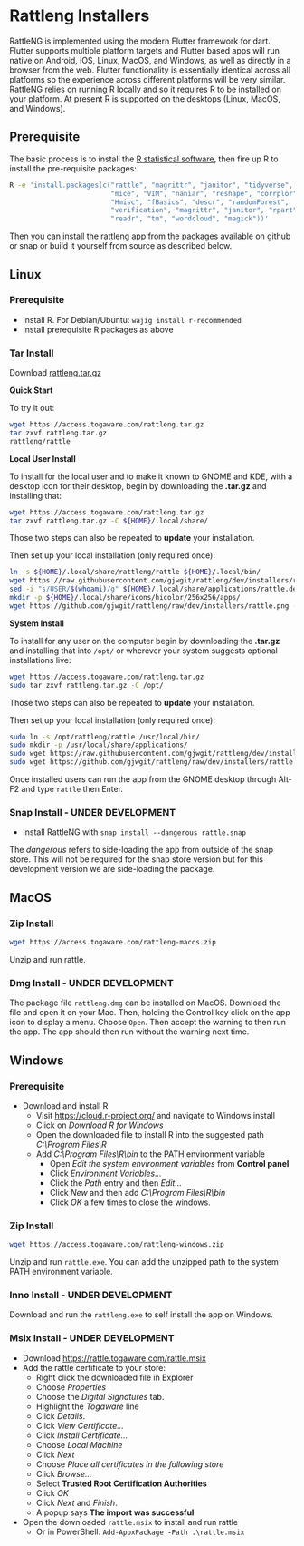 # Rattleng Installers

RattleNG is implemented using the modern Flutter framework for
dart. Flutter supports multiple platform targets and Flutter based
apps will run native on Android, iOS, Linux, MacOS, and Windows, as
well as directly in a browser from the web. Flutter functionality is
essentially identical across all platforms so the experience across
different platforms will be very similar. RattleNG relies on running R
locally and so it requires R to be installed on your platform. At
present R is supported on the desktops (Linux, MacOS, and Windows).

## Prerequisite

The basic process is to install the [R statistical
software](https://cloud.r-project.org/), then fire up R to install the
pre-requisite packages:

```bash
R -e 'install.packages(c("rattle", "magrittr", "janitor", "tidyverse",
                         "mice", "VIM", "naniar", "reshape", "corrplor",
                         "Hmisc", "fBasics", "descr", "randomForest",
                         "verification", "magrittr", "janitor", "rpart",
                         "readr", "tm", "wordcloud", "magick"))'
```

Then you can install the rattleng app from the packages available on
github or snap or build it yourself from source as described below.


## Linux

### Prerequisite

+ Install R. For Debian/Ubuntu: `wajig install r-recommended`
+ Install prerequisite R packages as above

### Tar Install

Download [rattleng.tar.gz](https://access.togaware.com/rattleng.tar.gz)

**Quick Start**

To try it out:

```bash
wget https://access.togaware.com/rattleng.tar.gz
tar zxvf rattleng.tar.gz
rattleng/rattle
```

**Local User Install**

To install for the local user and to make it known to GNOME and KDE,
with a desktop icon for their desktop, begin by downloading the
**.tar.gz** and installing that:

```bash
wget https://access.togaware.com/rattleng.tar.gz
tar zxvf rattleng.tar.gz -C ${HOME}/.local/share/
```

Those two steps can also be repeated to **update** your installation.

Then set up your local installation (only required once):

```bash
ln -s ${HOME}/.local/share/rattleng/rattle ${HOME}/.local/bin/
wget https://raw.githubusercontent.com/gjwgit/rattleng/dev/installers/rattle.desktop -O ${HOME}/.local/share/applications/rattle.desktop
sed -i "s/USER/$(whoami)/g" ${HOME}/.local/share/applications/rattle.desktop
mkdir -p ${HOME}/.local/share/icons/hicolor/256x256/apps/
wget https://github.com/gjwgit/rattleng/raw/dev/installers/rattle.png -O ${HOME}/.local/share/icons/hicolor/256x256/apps/rattle.png
```

**System Install**

To install for any user on the computer begin by downloading the
**.tar.gz** and installing that into `/opt/` or wherever your system
suggests optional installations live:

```bash
wget https://access.togaware.com/rattleng.tar.gz
sudo tar zxvf rattleng.tar.gz -C /opt/
```

Those two steps can also be repeated to **update** your installation.

Then set up your local installation (only required once):

```bash
sudo ln -s /opt/rattleng/rattle /usr/local/bin/
sudo mkdir -p /usr/local/share/applications/
sudo wget https://raw.githubusercontent.com/gjwgit/rattleng/dev/installers/rattleng.desktop -O /usr/local/share/applications/rattle.desktop
sudo wget https://github.com/gjwgit/rattleng/raw/dev/installers/rattle.png -O /opt/rattleng/rattle.png
``` 

Once installed users can run the app from the GNOME desktop through
Alt-F2 and type `rattle` then Enter.

### Snap Install - UNDER DEVELOPMENT

+ Install RattleNG with `snap install --dangerous rattle.snap`

The *dangerous* refers to side-loading the app from outside of the
snap store. This will not be required for the snap store version but
for this development version we are side-loading the package.

## MacOS

### Zip Install

```bash
wget https://access.togaware.com/rattleng-macos.zip
```

Unzip and run rattle.

### Dmg Install - UNDER DEVELOPMENT

The package file `rattleng.dmg` can be installed on MacOS. Download
the file and open it on your Mac. Then, holding the Control key click
on the app icon to display a menu. Choose `Open`. Then accept the
warning to then run the app. The app should then run without the
warning next time.

## Windows

### Prerequisite

+ Download and install R
  + Visit https://cloud.r-project.org/ and navigate to Windows install
  + Click on *Download R for Windows*
  + Open the downloaded file to install R into the suggested path
    *C:\Program Files\R*
  + Add *C:\Program Files\R\bin* to the PATH environment variable
    + Open *Edit the system environment variables* from **Control panel**
	+ Click *Environment Variables...*
	+ Click the *Path* entry and then *Edit...*
    + Click *New* and then add *C:\Program Files\R\bin*
    + Click *OK* a few times to close the windows.

### Zip Install

```bash
wget https://access.togaware.com/rattleng-windows.zip
```

Unzip and run `rattle.exe`. You can add the unzipped path to the
system PATH environment variable.

### Inno Install - UNDER DEVELOPMENT 

Download and run the `rattleng.exe` to self install the app on
Windows.

### Msix Install - UNDER DEVELOPMENT

+ Download https://rattle.togaware.com/rattle.msix
+ Add the rattle certificate to your store:
  + Right click the downloaded file in Explorer
  + Choose *Properties*
  + Choose the *Digital Signatures* tab. 
  + Highlight the *Togaware* line
  + Click *Details*. 
  + Click *View Certificate...* 
  + Click *Install Certificate...*
  + Choose *Local Machine*
  + Click *Next*
  + Choose *Place all certificates in the following store*
  + Click *Browse...*
  + Select **Trusted Root Certification Authorities**
  + Click *OK*
  + Click *Next* and *Finish*.
  + A popup says **The import was successful**
+ Open the downloaded `rattle.msix` to install and run rattle
  + Or in PowerShell: `Add-AppxPackage -Path .\rattle.msix`


